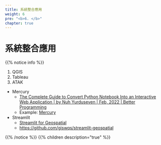 ```yaml
---
title: 系統整合應用
weight: 6
pre: "<b>6. </b>"
chapter: true
---
```


# 系統整合應用

{{% notice info %}}

1. QGIS
2. Tableau  
3. ATAK
- Mercury
    - [The Complete Guide to Convert Python Notebook Into an Interactive Web Application | by Nuh Yurduseven | Feb, 2022 | Better Programming](https://betterprogramming.pub/a-complete-guide-for-converting-python-notebook-into-interactive-web-application-1288ae22b5cf)
    - Example: [Mercury](http://mercury.mljar.com/)
- Streamlit
    - [Streamlit for Geospatial](https://streamlit.geemap.org/)
    - https://github.com/giswqs/streamlit-geospatial

{{% /notice %}}
{{% children description="true" %}}

